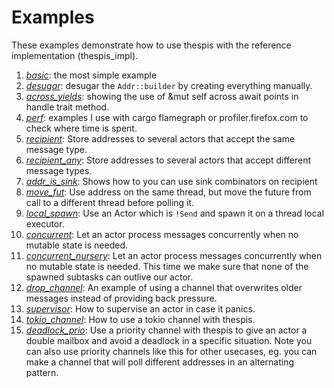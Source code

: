 # Examples

These examples demonstrate how to use thespis with the reference implementation (thespis_impl).

1. [*basic*](/basic.rs): the most simple example
2. [*desugar*](/desugar.rs): desugar the `Addr::builder` by creating everything manually.
3. [*across_yields*](/across_yields.rs): showing the use of &mut self across await points in handle trait method.
4. [*perf*](/perf): examples I use with cargo flamegraph or profiler.firefox.com to check where time is spent.
5. [*recipient*](/recipient.rs): Store addresses to several actors that accept the same message type.
5. [*recipient_any*](/recipient_any.rs): Store addresses to several actors that accept different message types.
6. [*addr_is_sink*](/addr_is_sink.rs): Shows how to you can use sink combinators on recipient
8. [*move_fut*](/move_fut.rs): Use address on the same thread, but move the future from call to a different thread before polling it.
9. [*local_spawn*](/local_spawn.rs): Use an Actor which is `!Send` and spawn it on a thread local executor.
10. [*concurrent*](/concurrent.rs): Let an actor process messages concurrently when no mutable state is needed.
11. [*concurrent_nursery*](/concurrent_nursery.rs): Let an actor process messages concurrently when no mutable state is needed. This time we make sure that none of the spawned subtasks can outlive our actor.
12. [*drop_channel*](/drop_channel.rs): An example of using a channel that overwrites older messages instead of providing back pressure.
13. [*supervisor*](/supervisor.rs): How to supervise an actor in case it panics.
14. [*tokio_channel*](/tokio_channel): How to use a tokio channel with thespis.
15. [*deadlock_prio*](../tests/deadlock.rs): Use a priority channel with thespis to give an actor a double mailbox and avoid a deadlock in a specific situation. Note you can also use priority channels like this for other usecases, eg. you can make a channel that will poll different addresses in an alternating pattern.
